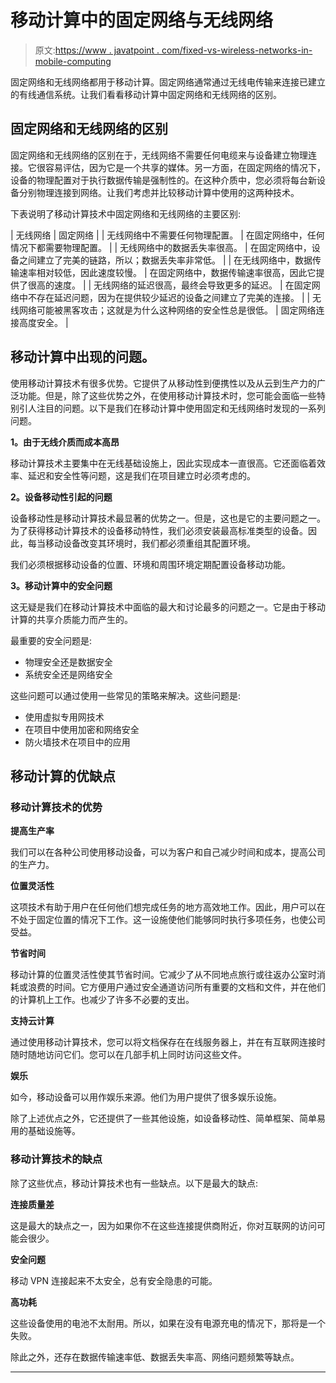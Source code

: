 # 移动计算中的固定网络与无线网络

> 原文:[https://www . javatpoint . com/fixed-vs-wireless-networks-in-mobile-computing](https://www.javatpoint.com/fixed-vs-wireless-networks-in-mobile-computing)

固定网络和无线网络都用于移动计算。固定网络通常通过无线电传输来连接已建立的有线通信系统。让我们看看移动计算中固定网络和无线网络的区别。

## 固定网络和无线网络的区别

固定网络和无线网络的区别在于，无线网络不需要任何电缆来与设备建立物理连接。它很容易评估，因为它是一个共享的媒体。另一方面，在固定网络的情况下，设备的物理配置对于执行数据传输是强制性的。在这种介质中，您必须将每台新设备分别物理连接到网络。让我们考虑并比较移动计算中使用的这两种技术。

下表说明了移动计算技术中固定网络和无线网络的主要区别:

| 无线网络 | 固定网络 |
| 无线网络中不需要任何物理配置。 | 在固定网络中，任何情况下都需要物理配置。 |
| 无线网络中的数据丢失率很高。 | 在固定网络中，设备之间建立了完美的链路，所以；数据丢失率非常低。 |
| 在无线网络中，数据传输速率相对较低，因此速度较慢。 | 在固定网络中，数据传输速率很高，因此它提供了很高的速度。 |
| 无线网络的延迟很高，最终会导致更多的延迟。 | 在固定网络中不存在延迟问题，因为在提供较少延迟的设备之间建立了完美的连接。 |
| 无线网络可能被黑客攻击；这就是为什么这种网络的安全性总是很低。 | 固定网络连接高度安全。 |

## 移动计算中出现的问题。

使用移动计算技术有很多优势。它提供了从移动性到便携性以及从云到生产力的广泛功能。但是，除了这些优势之外，在使用移动计算技术时，您可能会面临一些特别引人注目的问题。以下是我们在移动计算中使用固定和无线网络时发现的一系列问题。

**1。由于无线介质而成本高昂**

移动计算技术主要集中在无线基础设施上，因此实现成本一直很高。它还面临着效率、延迟和安全性等问题，这是我们在项目建立时必须考虑的。

**2。设备移动性引起的问题**

设备移动性是移动计算技术最显著的优势之一。但是，这也是它的主要问题之一。为了获得移动计算技术的设备移动特性，我们必须安装最高标准类型的设备。因此，每当移动设备改变其环境时，我们都必须重组其配置环境。

我们必须根据移动设备的位置、环境和周围环境定期配置设备移动功能。

**3。移动计算中的安全问题**

这无疑是我们在移动计算技术中面临的最大和讨论最多的问题之一。它是由于移动计算的共享介质能力而产生的。

最重要的安全问题是:

*   物理安全还是数据安全
*   系统安全还是网络安全

这些问题可以通过使用一些常见的策略来解决。这些问题是:

*   使用虚拟专用网技术
*   在项目中使用加密和网络安全
*   防火墙技术在项目中的应用

## 移动计算的优缺点

### 移动计算技术的优势

**提高生产率**

我们可以在各种公司使用移动设备，可以为客户和自己减少时间和成本，提高公司的生产力。

**位置灵活性**

这项技术有助于用户在任何他们想完成任务的地方高效地工作。因此，用户可以在不处于固定位置的情况下工作。这一设施使他们能够同时执行多项任务，也使公司受益。

**节省时间**

移动计算的位置灵活性使其节省时间。它减少了从不同地点旅行或往返办公室时消耗或浪费的时间。它方便用户通过安全通道访问所有重要的文档和文件，并在他们的计算机上工作。也减少了许多不必要的支出。

**支持云计算**

通过使用移动计算技术，您可以将文档保存在在线服务器上，并在有互联网连接时随时随地访问它们。您可以在几部手机上同时访问这些文件。

**娱乐**

如今，移动设备可以用作娱乐来源。他们为用户提供了很多娱乐设施。

除了上述优点之外，它还提供了一些其他设施，如设备移动性、简单框架、简单易用的基础设施等。

### 移动计算技术的缺点

除了这些优点，移动计算技术也有一些缺点。以下是最大的缺点:

**连接质量差**

这是最大的缺点之一，因为如果你不在这些连接提供商附近，你对互联网的访问可能会很少。

**安全问题**

移动 VPN 连接起来不太安全，总有安全隐患的可能。

**高功耗**

这些设备使用的电池不太耐用。所以，如果在没有电源充电的情况下，那将是一个失败。

除此之外，还存在数据传输速率低、数据丢失率高、网络问题频繁等缺点。

* * *